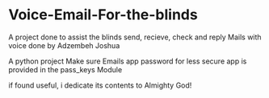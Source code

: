 # Voice-Email-For-the-blinds
A project done to assist the blinds send, recieve, check and reply Mails with voice
done by Adzembeh Joshua 

A python project
Make sure Emails app password for less secure app is provided in the pass_keys Module


if found useful, i dedicate its contents to Almighty God!
